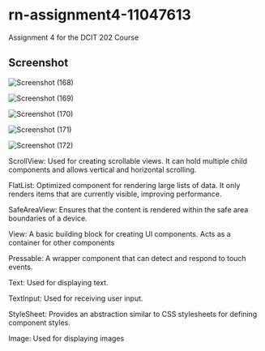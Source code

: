 # rn-assignment4-11047613
Assignment 4 for the DCIT 202 Course

## Screenshot
![Screenshot (168)](https://github.com/JD-2104/rn-assignment4-11047613/assets/151099828/fde4eb7a-3f66-4ce4-826f-1898fa1cfe6b)

![Screenshot (169)](https://github.com/JD-2104/rn-assignment4-11047613/assets/151099828/8abb93dd-32e9-4742-bf74-1882b6ef0bd0)

![Screenshot (170)](https://github.com/JD-2104/rn-assignment4-11047613/assets/151099828/a8338aab-49f9-40b6-bd0b-bb595554a0bb)

![Screenshot (171)](https://github.com/JD-2104/rn-assignment4-11047613/assets/151099828/fdd14519-e6da-4ec4-b83d-506e3c3230e4)

![Screenshot (172)](https://github.com/JD-2104/rn-assignment4-11047613/assets/151099828/3206b4fa-94fd-4684-9687-07168abb4bf5)



ScrollView:
Used for creating scrollable views. It can hold multiple child components and allows vertical and horizontal scrolling.

FlatList:
Optimized component for rendering large lists of data. It only renders items that are currently visible, improving performance.

SafeAreaView:
Ensures that the content is rendered within the safe area boundaries of a device.

View:
A basic building block for creating UI components. Acts as a container for other components

Pressable:
A wrapper component that can detect and respond to touch events.

Text:
Used for displaying text.

TextInput:
Used for receiving user input.

StyleSheet:
Provides an abstraction similar to CSS stylesheets for defining component styles.

Image:
Used for displaying images
